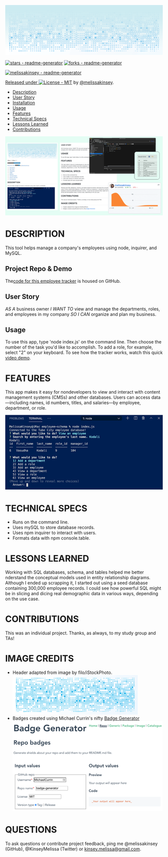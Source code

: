 
	
![readme-header](assets/readme-header.png)
	
[![stars - readme-generator](https://img.shields.io/github/stars/melissakinsey/readme-generator?style=social)](https://github.com/melissakinsey/readme-generator)
[![forks - readme-generator](https://img.shields.io/github/forks/melissakinsey/readme-generator?style=social)](https://github.com/melissakinsey/readme-generator)

[![melissakinsey - readme-generator](https://img.shields.io/static/v1?label=melissakinsey&message=readme-generator&color=blue&logo=github)](https://github.com/melissakinsey/readme-generator)
<div align="center">
</div>

[Released under ![License - MIT](https://img.shields.io/badge/License-MIT-blue)](#license) by [@melissakinsey](https://github.com/melissakinsey).	
	
* [Description](#Description)
* [User Story](#User_Story)
* [Installation](#Installation)
* [Usage](#Usage)
* [Features](#Features)
* [Technical Specs](#Technical_Specs)
* [Lessons Learned](#Lessons_Learned)
* [Contributions](#Contributions)
	
![Screenshots of employee tracker](assets/employee-schema-cover.png)

# DESCRIPTION
This tool helps manage a company's employees using node, inquirer, and MySQL. 

## Project Repo & Demo
The[code for this employee tracker](https://github.com/melissakinsey/employee-schema) is housed on GitHub.  
		
## User Story
*AS A* business owner *I WANT TO* view and manage the departments, roles, and employees in my company *SO I CAN* organize and plan my business.	
	
## Usage
To use this app, type 'node index.js' on the command line. Then choose the number of the task you'd like to accomplish. To add a role, for example, select "2" on your keyboard. To see how the tracker works, watch this quick [video demo](https://youtu.be/4snwFDtDfyQ).
	
# FEATURES
This app makes it easy for nondevelopers to view and interact with content management systems (CMSs) and other databases. Users can access data—including names, id numbers, titles, and salaries—by employee, department, or role.

![employee-db-app](assets/employee-db-app.png)
	
# TECHNICAL SPECS
* Runs on the command line. 
* Uses mySQL to store database records. 
* Uses npm inquirer to interact with users. 
* Formats data with npm console.table. 
	
# LESSONS LEARNED 
Working with SQL databases, schema, and tables helped me better nderstand the conceptual models used in entity relationship diagrams. Although I ended up scrapping it, I started out using a seed database containing 300,000 employee records. I could see how powerful SQL might be in slicing and dicing real demographic data in various ways, depending on the use case.  

# CONTRIBUTIONS
This was an individual project. Thanks, as always, to my study group and TAs!
	
# IMAGE CREDITS
* Header adapted from image by filo/iStockPhoto.
![Original iStock image](assets/header-original.png)  
* Badges created using Michael Currin's nifty [Badge Generator](https://michaelcurrin.github.io/badge-generator/#/repo) 
![Badge Generator](assets/badge-generator.png) 


# QUESTIONS
To ask questions or contribute project feedback, ping me @melissakinsey (GitHub), @KinseyMelissa (Twitter) or kinsey.melissa@gmail.com.


